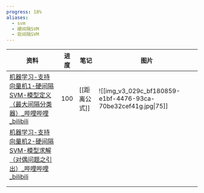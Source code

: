 ```yaml
---
progress: 18%
aliases:
  - svm
  - 硬间隔SVM
  - 软间隔SVM
---
```



| 资料                                                                         | 进度  | 笔记       | 图片                                                             |
| -------------------------------------------------------------------------- | --- | -------- | -------------------------------------------------------------- |
| [机器学习-支持向量机1-硬间隔SVM-模型定义（最大间隔分类器）\_哔哩哔哩\_bilibili](https://b23.tv/002HVvS) | 100 | [[距离公式]] | ![[img_v3_029c_bf180859-e1bf-4476-93ca-70be32cef41g.jpg\|75]] |
| [机器学习-支持向量机2-硬间隔SVM-模型求解（对偶问题之引出）\_哔哩哔哩\_bilibili](https://b23.tv/CgYxIRp) |     |          |                                                                |
|                                                                            |     |          |                                                                |
|                                                                            |     |          |                                                                |



